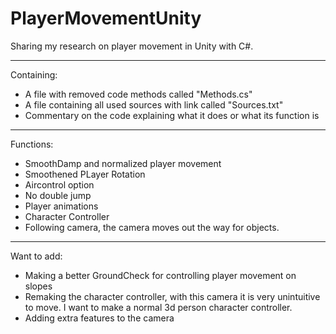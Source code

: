 # PlayerMovementUnity

Sharing my research on player movement in Unity with C#.

---
Containing:
  - A file with removed code methods called "Methods.cs"
  - A file containing all used sources with link called "Sources.txt"
  - Commentary on the code explaining what it does or what its function is
  
---
Functions:
  - SmoothDamp and normalized player movement
  - Smoothened PLayer Rotation
  - Aircontrol option
  - No double jump
  - Player animations
  - Character Controller
  - Following camera,
    the camera moves out the way for objects.
  
---
Want to add:
  - Making a better GroundCheck for controlling player movement on slopes
  - Remaking the character controller, with this camera it is very unintuitive to move.
    I want to make a normal 3d person character controller.
  - Adding extra features to the camera
  

